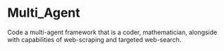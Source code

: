 # Multi_Agent
Code a multi-agent framework that is a coder, mathematician, alongside with capabilities of web-scraping and targeted web-search.
